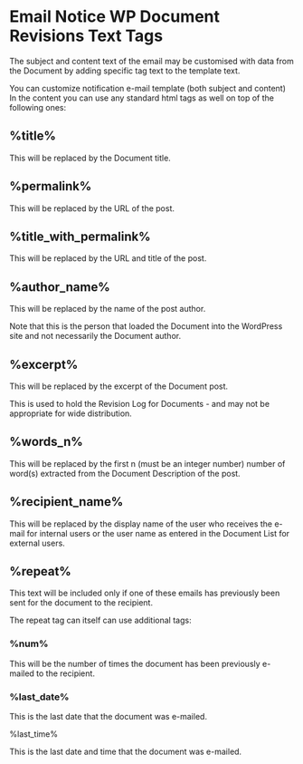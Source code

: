 # Email Notice WP Document Revisions Text Tags

The subject and content text of the email may be customised with data from the Document by adding specific tag text to the template text.

You can customize notification e-mail template (both subject and content) In the content you can use any standard html tags as well on top of the following ones:

## %title%

This will be replaced by the Document title.

## %permalink%

This will be replaced by the URL of the post.

## %title_with_permalink%

This will be replaced by the URL and title of the post.

## %author_name%

This will be replaced by the name of the post author.

Note that this is the person that loaded the Document into the WordPress site and not necessarily the Document author.

## %excerpt%

This will be replaced by the excerpt of the Document post.

This is used to hold the Revision Log for Documents - and may not be appropriate for wide distribution.

## %words_n%

This will be replaced by the first n (must be an integer number) number of word(s) extracted from the Document Description of the post.

## %recipient_name%

This will be replaced by the display name of the user who receives the e-mail for internal users or the user name as entered in the Document List for external users.

## %repeat%

This text will be included only if one of these emails has previously been sent for the document to the recipient. 

The repeat tag can itself can use additional tags:

### %num%

This will be the number of times the document has been previously e-mailed to the recipient.

### %last_date%

This is the last date that the document was e-mailed.

%last_time%

This is the last date and time that the document was e-mailed.


